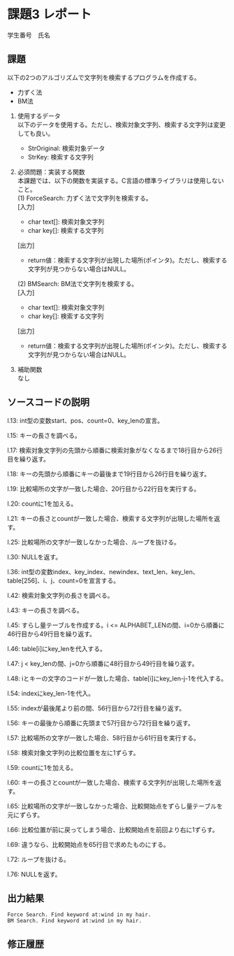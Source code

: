 # 課題3 レポート
学生番号　氏名


## 課題  

以下の2つのアルゴリズムで文字列を検索するプログラムを作成する。  
- 力ずく法
- BM法

1. 使用するデータ  
以下のデータを使用する。ただし、検索対象文字列、検索する文字列は変更しても良い。  
    - StrOriginal: 検索対象データ
    - StrKey: 検索する文字列

2. 必須問題：実装する関数  
本課題では、以下の関数を実装する。C言語の標準ライブラリは使用しないこと。  
    (1) ForceSearch: 力ずく法で文字列を検索する。  
    [入力]  
    - char text[]: 検索対象文字列  
    - char key[]: 検索する文字列  

    [出力]  
    - return値：検索する文字列が出現した場所(ポインタ)。ただし、検索する文字列が見つからない場合はNULL。  

    (2) BMSearch: BM法で文字列を検索する。  
    [入力]  
    - char text[]: 検索対象文字列  
    - char key[]: 検索する文字列  
 
    [出力]  
    - return値：検索する文字列が出現した場所(ポインタ)。ただし、検索する文字列が見つからない場合はNULL。  

3. 補助関数  
なし

## ソースコードの説明
l.13: int型の変数start、pos、count=0、key_lenの宣言。

l.15: キーの長さを調べる。

l.17: 検索対象文字列の先頭から順番に検索対象がなくなるまで18行目から26行目を繰り返す。

l.18: キーの先頭から順番にキーの最後まで19行目から26行目を繰り返す。

l.19: 比較場所の文字が一致した場合、20行目から22行目を実行する。

l.20: countに1を加える。

l.21: キーの長さとcountが一致した場合、検索する文字列が出現した場所を返す。

l.25: 比較場所の文字が一致しなかった場合、ループを抜ける。

l.30: NULLを返す。

l.36: int型の変数index、key_index、newindex、text_len、key_len、table[256]、i、j、count=0を宣言する。

l.42: 検索対象文字列の長さを調べる。

l.43: キーの長さを調べる。

l.45: すらし量テーブルを作成する。i <= ALPHABET_LENの間、i=0から順番に46行目から49行目を繰り返す。

l.46: table[i]にkey_lenを代入する。

l.47: j < key_lenの間、j=0から順番に48行目から49行目を繰り返す。

l.48: iとキーの文字のコードが一致した場合、table[i]にkey_len-j-1を代入する。

l.54: indexにkey_len-1を代入。

l.55: indexが最後尾より前の間、56行目から72行目を繰り返す。

l.56: キーの最後から順番に先頭まで57行目から72行目を繰り返す。

l.57: 比較場所の文字が一致した場合、58行目から61行目を実行する。

l.58: 検索対象文字列の比較位置を左に1ずらす。

l.59: countに1を加える。

l.60: キーの長さとcountが一致した場合、検索する文字列が出現した場所を返す。

l.65: 比較場所の文字が一致しなかった場合、比較開始点をずらし量テーブルを元にずらす。

l.66: 比較位置が前に戻ってしまう場合、比較開始点を前回より右に1ずらす。

l.69: 違うなら、比較開始点を65行目で求めたものにする。

l.72: ループを抜ける。

l.76: NULLを返す。


## 出力結果

```
Force Search. Find keyword at:wind in my hair.
BM Search. Find keyword at:wind in my hair.
```

## 修正履歴

